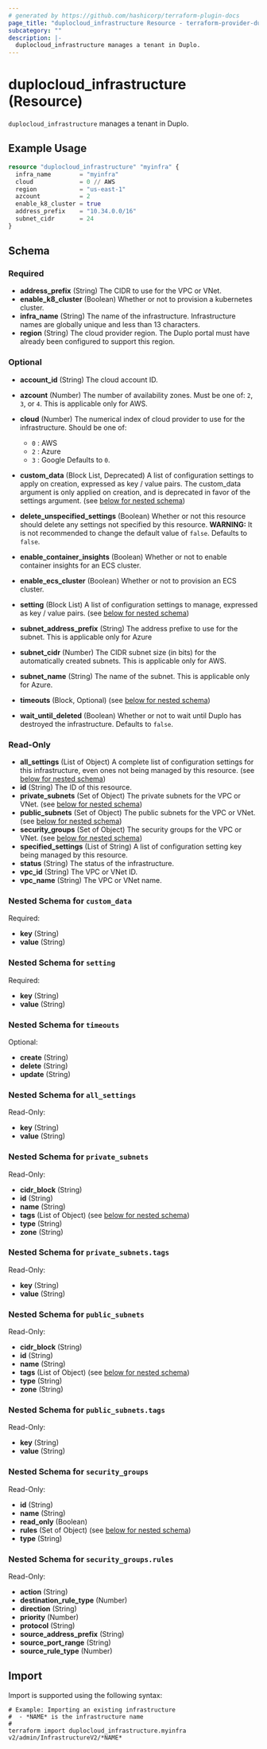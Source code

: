 ```yaml
---
# generated by https://github.com/hashicorp/terraform-plugin-docs
page_title: "duplocloud_infrastructure Resource - terraform-provider-duplocloud"
subcategory: ""
description: |-
  duplocloud_infrastructure manages a tenant in Duplo.
---
```


# duplocloud_infrastructure (Resource)

`duplocloud_infrastructure` manages a tenant in Duplo.

## Example Usage

```terraform
resource "duplocloud_infrastructure" "myinfra" {
  infra_name        = "myinfra"
  cloud             = 0 // AWS
  region            = "us-east-1"
  azcount           = 2
  enable_k8_cluster = true
  address_prefix    = "10.34.0.0/16"
  subnet_cidr       = 24
}
```

<!-- schema generated by tfplugindocs -->
## Schema

### Required

- **address_prefix** (String) The CIDR to use for the VPC or VNet.
- **enable_k8_cluster** (Boolean) Whether or not to provision a kubernetes cluster.
- **infra_name** (String) The name of the infrastructure.  Infrastructure names are globally unique and less than 13 characters.
- **region** (String) The cloud provider region.  The Duplo portal must have already been configured to support this region.

### Optional

- **account_id** (String) The cloud account ID.
- **azcount** (Number) The number of availability zones.  Must be one of: `2`, `3`, or `4`. This is applicable only for AWS.
- **cloud** (Number) The numerical index of cloud provider to use for the infrastructure.
Should be one of:

   - `0` : AWS
   - `2` : Azure
   - `3` : Google
 Defaults to `0`.
- **custom_data** (Block List, Deprecated) A list of configuration settings to apply on creation, expressed as key / value pairs. The custom_data argument is only applied on creation, and is deprecated in favor of the settings argument. (see [below for nested schema](#nestedblock--custom_data))
- **delete_unspecified_settings** (Boolean) Whether or not this resource should delete any settings not specified by this resource. **WARNING:**  It is not recommended to change the default value of `false`. Defaults to `false`.
- **enable_container_insights** (Boolean) Whether or not to enable container insights for an ECS cluster.
- **enable_ecs_cluster** (Boolean) Whether or not to provision an ECS cluster.
- **setting** (Block List) A list of configuration settings to manage, expressed as key / value pairs. (see [below for nested schema](#nestedblock--setting))
- **subnet_address_prefix** (String) The address prefixe to use for the subnet. This is applicable only for Azure
- **subnet_cidr** (Number) The CIDR subnet size (in bits) for the automatically created subnets. This is applicable only for AWS.
- **subnet_name** (String) The name of the subnet. This is applicable only for Azure.
- **timeouts** (Block, Optional) (see [below for nested schema](#nestedblock--timeouts))
- **wait_until_deleted** (Boolean) Whether or not to wait until Duplo has destroyed the infrastructure. Defaults to `false`.

### Read-Only

- **all_settings** (List of Object) A complete list of configuration settings for this infrastructure, even ones not being managed by this resource. (see [below for nested schema](#nestedatt--all_settings))
- **id** (String) The ID of this resource.
- **private_subnets** (Set of Object) The private subnets for the VPC or VNet. (see [below for nested schema](#nestedatt--private_subnets))
- **public_subnets** (Set of Object) The public subnets for the VPC or VNet. (see [below for nested schema](#nestedatt--public_subnets))
- **security_groups** (Set of Object) The security groups for the VPC or VNet. (see [below for nested schema](#nestedatt--security_groups))
- **specified_settings** (List of String) A list of configuration setting key being managed by this resource.
- **status** (String) The status of the infrastructure.
- **vpc_id** (String) The VPC or VNet ID.
- **vpc_name** (String) The VPC or VNet name.

<a id="nestedblock--custom_data"></a>
### Nested Schema for `custom_data`

Required:

- **key** (String)
- **value** (String)


<a id="nestedblock--setting"></a>
### Nested Schema for `setting`

Required:

- **key** (String)
- **value** (String)


<a id="nestedblock--timeouts"></a>
### Nested Schema for `timeouts`

Optional:

- **create** (String)
- **delete** (String)
- **update** (String)


<a id="nestedatt--all_settings"></a>
### Nested Schema for `all_settings`

Read-Only:

- **key** (String)
- **value** (String)


<a id="nestedatt--private_subnets"></a>
### Nested Schema for `private_subnets`

Read-Only:

- **cidr_block** (String)
- **id** (String)
- **name** (String)
- **tags** (List of Object) (see [below for nested schema](#nestedobjatt--private_subnets--tags))
- **type** (String)
- **zone** (String)

<a id="nestedobjatt--private_subnets--tags"></a>
### Nested Schema for `private_subnets.tags`

Read-Only:

- **key** (String)
- **value** (String)



<a id="nestedatt--public_subnets"></a>
### Nested Schema for `public_subnets`

Read-Only:

- **cidr_block** (String)
- **id** (String)
- **name** (String)
- **tags** (List of Object) (see [below for nested schema](#nestedobjatt--public_subnets--tags))
- **type** (String)
- **zone** (String)

<a id="nestedobjatt--public_subnets--tags"></a>
### Nested Schema for `public_subnets.tags`

Read-Only:

- **key** (String)
- **value** (String)



<a id="nestedatt--security_groups"></a>
### Nested Schema for `security_groups`

Read-Only:

- **id** (String)
- **name** (String)
- **read_only** (Boolean)
- **rules** (Set of Object) (see [below for nested schema](#nestedobjatt--security_groups--rules))
- **type** (String)

<a id="nestedobjatt--security_groups--rules"></a>
### Nested Schema for `security_groups.rules`

Read-Only:

- **action** (String)
- **destination_rule_type** (Number)
- **direction** (String)
- **priority** (Number)
- **protocol** (String)
- **source_address_prefix** (String)
- **source_port_range** (String)
- **source_rule_type** (Number)

## Import

Import is supported using the following syntax:

```shell
# Example: Importing an existing infrastructure
#  - *NAME* is the infrastructure name
#
terraform import duplocloud_infrastructure.myinfra v2/admin/InfrastructureV2/*NAME*
```
